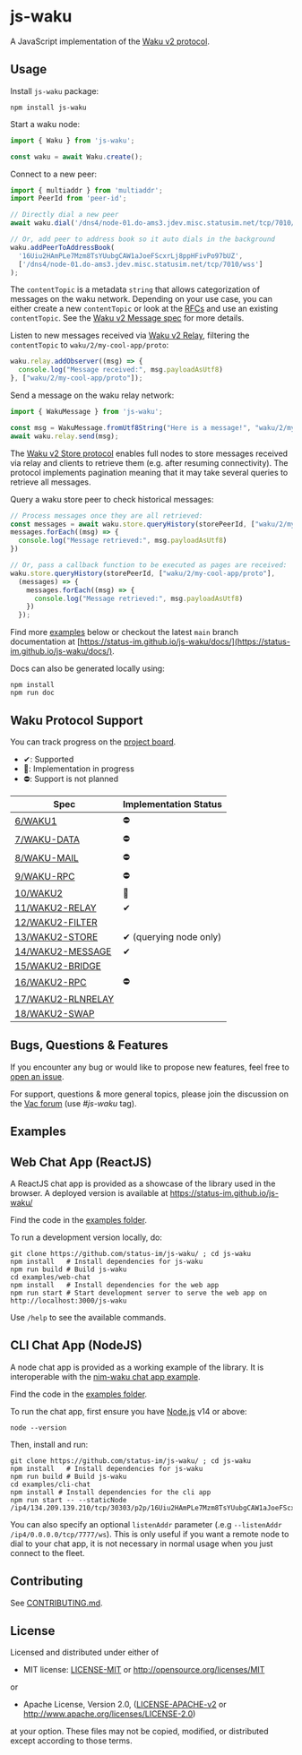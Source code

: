 # js-waku

A JavaScript implementation of the [Waku v2 protocol](https://rfc.vac.dev/spec/10/).

## Usage

Install `js-waku` package:

```shell
npm install js-waku
```

Start a waku node:

```javascript
import { Waku } from 'js-waku';

const waku = await Waku.create();
```

Connect to a new peer:

```javascript
import { multiaddr } from 'multiaddr';
import PeerId from 'peer-id';

// Directly dial a new peer
await waku.dial('/dns4/node-01.do-ams3.jdev.misc.statusim.net/tcp/7010/wss/p2p/16Uiu2HAmPLe7Mzm8TsYUubgCAW1aJoeFScxrLj8ppHFivPo97bUZ');

// Or, add peer to address book so it auto dials in the background
waku.addPeerToAddressBook(
  '16Uiu2HAmPLe7Mzm8TsYUubgCAW1aJoeFScxrLj8ppHFivPo97bUZ',
  ['/dns4/node-01.do-ams3.jdev.misc.statusim.net/tcp/7010/wss']
);
```

The `contentTopic` is a metadata `string` that allows categorization of messages on the waku network.
Depending on your use case, you can either create a new `contentTopic` or look at the [RFCs](https://rfc.vac.dev/) and use an existing `contentTopic`.
See the [Waku v2 Message spec](https://rfc.vac.dev/spec/14/) for more details.

Listen to new messages received via [Waku v2 Relay](https://rfc.vac.dev/spec/11/), filtering the `contentTopic` to `waku/2/my-cool-app/proto`:

```javascript
waku.relay.addObserver((msg) => {
  console.log("Message received:", msg.payloadAsUtf8)
}, ["waku/2/my-cool-app/proto"]);
```

Send a message on the waku relay network:

```javascript
import { WakuMessage } from 'js-waku';

const msg = WakuMessage.fromUtf8String("Here is a message!", "waku/2/my-cool-app/proto")
await waku.relay.send(msg);
```

The [Waku v2 Store protocol](https://rfc.vac.dev/spec/13/) enables full nodes to store messages received via relay
and clients to retrieve them (e.g. after resuming connectivity).
The protocol implements pagination meaning that it may take several queries to retrieve all messages.

Query a waku store peer to check historical messages:

```javascript
// Process messages once they are all retrieved:
const messages = await waku.store.queryHistory(storePeerId, ["waku/2/my-cool-app/proto"]);
messages.forEach((msg) => {
  console.log("Message retrieved:", msg.payloadAsUtf8)
})

// Or, pass a callback function to be executed as pages are received:
waku.store.queryHistory(storePeerId, ["waku/2/my-cool-app/proto"],
  (messages) => {
    messages.forEach((msg) => {
      console.log("Message retrieved:", msg.payloadAsUtf8)
    })
  });
```

Find more [examples](#examples) below
or checkout the latest `main` branch documentation at [https://status-im.github.io/js-waku/docs/](https://status-im.github.io/js-waku/docs/).

Docs can also be generated locally using:

```shell
npm install
npm run doc
```

## Waku Protocol Support

You can track progress on the [project board](https://github.com/status-im/js-waku/projects/1).

- ✔: Supported
- 🚧: Implementation in progress
- ⛔: Support is not planned

| Spec | Implementation Status |
| ---- | -------------- |
|[6/WAKU1](https://rfc.vac.dev/spec/6)|⛔|
|[7/WAKU-DATA](https://rfc.vac.dev/spec/7)|⛔|
|[8/WAKU-MAIL](https://rfc.vac.dev/spec/8)|⛔|
|[9/WAKU-RPC](https://rfc.vac.dev/spec/9)|⛔|
|[10/WAKU2](https://rfc.vac.dev/spec/10)|🚧|
|[11/WAKU2-RELAY](https://rfc.vac.dev/spec/11)|✔|
|[12/WAKU2-FILTER](https://rfc.vac.dev/spec/12)||
|[13/WAKU2-STORE](https://rfc.vac.dev/spec/13)|✔ (querying node only)|
|[14/WAKU2-MESSAGE](https://rfc.vac.dev/spec/14)|✔|
|[15/WAKU2-BRIDGE](https://rfc.vac.dev/spec/15)||
|[16/WAKU2-RPC](https://rfc.vac.dev/spec/16)|⛔|
|[17/WAKU2-RLNRELAY](https://rfc.vac.dev/spec/17)||
|[18/WAKU2-SWAP](https://rfc.vac.dev/spec/18)||

## Bugs, Questions & Features

If you encounter any bug or would like to propose new features, feel free to [open an issue](https://github.com/status-im/js-waku/issues/new/).

For support, questions & more general topics, please join the discussion on the [Vac forum](https://forum.vac.dev/tag/js-waku) (use _\#js-waku_ tag).

## Examples

## Web Chat App (ReactJS)

A ReactJS chat app is provided as a showcase of the library used in the browser.
A deployed version is available at https://status-im.github.io/js-waku/

Find the code in the [examples folder](https://github.com/status-im/js-waku/tree/main/examples/web-chat).

To run a development version locally, do:

```shell
git clone https://github.com/status-im/js-waku/ ; cd js-waku
npm install   # Install dependencies for js-waku
npm run build # Build js-waku
cd examples/web-chat   
npm install   # Install dependencies for the web app
npm run start # Start development server to serve the web app on http://localhost:3000/js-waku
```

Use `/help` to see the available commands.

## CLI Chat App (NodeJS)

A node chat app is provided as a working example of the library.
It is interoperable with the [nim-waku chat app example](https://github.com/status-im/nim-waku/blob/master/examples/v2/chat2.nim).

Find the code in the [examples folder](https://github.com/status-im/js-waku/tree/main/examples/cli-chat).

To run the chat app, first ensure you have [Node.js](https://nodejs.org/en/) v14 or above:

```shell
node --version
```

Then, install and run:

```shell
git clone https://github.com/status-im/js-waku/ ; cd js-waku
npm install   # Install dependencies for js-waku
npm run build # Build js-waku
cd examples/cli-chat
npm install # Install dependencies for the cli app
npm run start -- --staticNode /ip4/134.209.139.210/tcp/30303/p2p/16Uiu2HAmPLe7Mzm8TsYUubgCAW1aJoeFScxrLj8ppHFivPo97bUZ
```

You can also specify an optional `listenAddr` parameter (.e.g `--listenAddr /ip4/0.0.0.0/tcp/7777/ws`).
This is only useful if you want a remote node to dial to your chat app, 
it is not necessary in normal usage when you just connect to the fleet.

## Contributing

See [CONTRIBUTING.md](./CONTRIBUTING.md).

## License
Licensed and distributed under either of

* MIT license: [LICENSE-MIT](LICENSE-MIT) or http://opensource.org/licenses/MIT

or

* Apache License, Version 2.0, ([LICENSE-APACHE-v2](LICENSE-APACHE-v2) or http://www.apache.org/licenses/LICENSE-2.0)

at your option. These files may not be copied, modified, or distributed except according to those terms.
